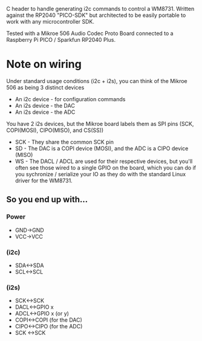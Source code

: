 C header to handle generating i2c commands to control a WM8731. Written against the RP2040 "PICO-SDK" but architected to be easily portable to work with any microcontroller SDK.

Tested with a Mikroe 506 Audio Codec Proto Board connected to a Raspberry Pi PICO / Sparkfun RP2040 Plus.

# Note on wiring

Under standard usage conditions (i2c + i2s), you can think of the Mikroe 506 as being 3 distinct devices
* An i2c device - for configuration commands
* An i2s device - the DAC
* An i2s device - the ADC
 
You have 2 i2s devices, but the Mikroe board labels them as SPI pins (SCK, COPI(MOSI), CIPO(MISO), and CS(SS))

* SCK - They share the common SCK pin
* SD - The DAC is a COPI device (MOSI), and the ADC is a CIPO device (MISO)
* WS - The DACL / ADCL are used for their respective devices, but you'll often see those wired to a single GPIO on the board, which you can do if you sychronize / serialize your IO as they do with the standard Linux driver for the WM8731.

## So you end up with...

### Power
* GND->GND
* VCC->VCC

### (i2c)
* SDA<->SDA
* SCL<->SCL

### (i2s)
* SCK<->SCK
* DACL<->GPIO x
* ADCL<->GPIO x (or y)
* COPI<->COPI (for the DAC)
* CIPO<->CIPO (for the ADC)
* SCK <->SCK  

